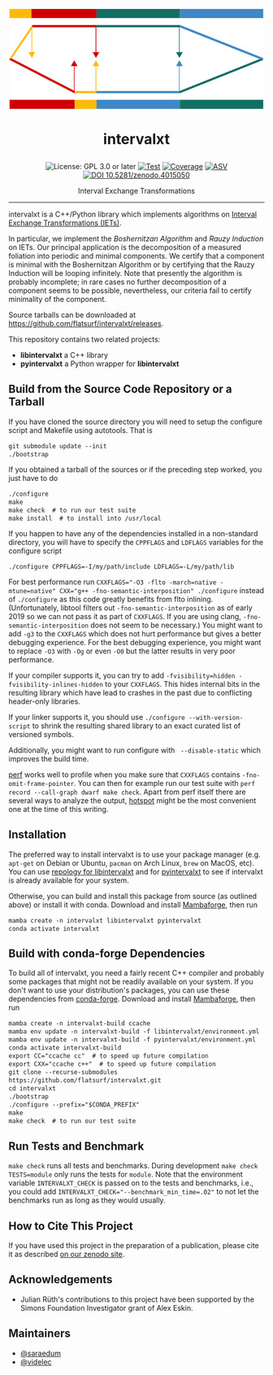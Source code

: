 <p align="center">
    <img alt="logo" src="https://github.com/flatsurf/intervalxt/raw/master/logo.svg?sanitize=true" width="500px">
</p>

<h1><p align="center">intervalxt</p></h1>

<p align="center">
  <img src="https://img.shields.io/badge/License-GPL_3.0_or_later-blue.svg" alt="License: GPL 3.0 or later">
  <a href="https://github.com/flatsurf/intervalxt/actions/workflows/test.yml"><img src="https://github.com/flatsurf/intervalxt/actions/workflows/test.yml/badge.svg" alt="Test"></a>
  <a href="https://codecov.io/gh/flatsurf/intervalxt"><img src="https://codecov.io/gh/flatsurf/intervalxt/branch/master/graph/badge.svg" alt="Coverage"></a>
  <a href="https://flatsurf.github.io/intervalxt/asv"><img src="https://img.shields.io/badge/benchmarked%20by-asv-blue.svg?style=flat" alt="ASV"></a>
  <a href="https://doi.org/10.5281/zenodo.4015050"><img src="https://zenodo.org/badge/DOI/10.5281/zenodo.5166953.svg" alt="DOI 10.5281/zenodo.4015050"></a>
</p>

<p align="center">Interval Exchange Transformations</p>
<hr>

intervalxt is a C++/Python library which implements algorithms on [Interval Exchange Transformations (IETs)](https://en.wikipedia.org/wiki/Interval_exchange_transformation).

In particular, we implement the *Boshernitzan Algorithm* and *Rauzy Induction*
on IETs. Our principal application is the decomposition of a measured foliation
into periodic and minimal components. We certify that a component is minimal
with the Boshernitzan Algorithm or by certifying that the Rauzy Induction will
be looping infinitely. Note that presently the algorithm is probably
incomplete; in rare cases no further decomposition of a component seems to be
possible, nevertheless, our criteria fail to certify minimality of the
component.

Source tarballs can be downloaded at https://github.com/flatsurf/intervalxt/releases.

This repository contains two related projects:

* **libintervalxt** a C++ library
* **pyintervalxt** a Python wrapper for **libintervalxt**

## Build from the Source Code Repository or a Tarball

If you have cloned the source directory you will need to setup the
configure script and Makefile using autotools. That is

    git submodule update --init
    ./bootstrap

If you obtained a tarball of the sources or if the preceding step
worked, you just have to do

    ./configure
    make
    make check  # to run our test suite
    make install  # to install into /usr/local

If you happen to have any of the dependencies installed in a non-standard
directory, you will have to specify the `CPPFLAGS` and `LDFLAGS` variables for
the configure script

    ./configure CPPFLAGS=-I/my/path/include LDFLAGS=-L/my/path/lib

For best performance run `CXXFLAGS="-O3 -flto -march=native -mtune=native"
CXX="g++ -fno-semantic-interposition" ./configure` instead of `./configure` as
this code greatly benefits from flto inlining. (Unfortunately, libtool filters
out `-fno-semantic-interposition` as of early 2019 so we can not pass it as
part of `CXXFLAGS`. If you are using clang, `-fno-semantic-interposition` does
not seem to be necessary.) You might want to add `-g3` to the `CXXFLAGS`
which does not hurt performance but gives a better debugging experience. For
the best debugging experience, you might want to replace `-O3` with `-Og` or
even `-O0` but the latter results in very poor performance.

If your compiler supports it, you can try to add `-fvisibility=hidden
-fvisibility-inlines-hidden` to your `CXXFLAGS`. This hides internal bits in
the resulting library which have lead to crashes in the past due to conflicting
header-only libraries.

If your linker supports it, you should use `./configure --with-version-script`
to shrink the resulting shared library to an exact curated list of versioned
symbols.

Additionally, you might want to run configure with ` --disable-static` which
improves the build time.

[perf](https://perf.wiki.kernel.org/index.php/Main_Page) works well to profile
when you make sure that `CXXFLAGS` contains `-fno-omit-frame-pointer`. You can
then for example run our test suite with `perf record --call-graph dwarf make
check`. Apart from perf itself there are several ways to analyze the output,
[hotspot](https://github.com/KDAB/hotspot) might be the most convenient one at
the time of this writing.

## Installation

The preferred way to install intervalxt is to use your package manager (e.g.
`apt-get` on Debian or Ubuntu, `pacman` on Arch Linux, `brew` on MacOS, etc).
You can use [repology for
libintervalxt](https://repology.org/project/libintervalxt/packages) and for
[pyintervalxt](https://repology.org/project/pyintervalxt/packages) to see if
intervalxt is already available for your system.

Otherwise, you can build and install this package from source (as outlined
above) or install it with conda.
Download and install
[Mambaforge](https://github.com/conda-forge/miniforge#mambaforge), then run

```
mamba create -n intervalxt libintervalxt pyintervalxt
conda activate intervalxt
```

## Build with conda-forge Dependencies

To build all of intervalxt, you need a fairly recent C++ compiler and probably
some packages that might not be readily available on your system. If you don't
want to use your distribution's packages, you can use these dependencies from
[conda-forge](https://conda-forge.org). Download and install
[Mambaforge](https://github.com/conda-forge/miniforge#mambaforge), then run

    mamba create -n intervalxt-build ccache
    mamba env update -n intervalxt-build -f libintervalxt/environment.yml
    mamba env update -n intervalxt-build -f pyintervalxt/environment.yml
    conda activate intervalxt-build
    export CC="ccache cc"  # to speed up future compilation
    export CXX="ccache c++"  # to speed up future compilation
    git clone --recurse-submodules https://github.com/flatsurf/intervalxt.git
    cd intervalxt
    ./bootstrap
    ./configure --prefix="$CONDA_PREFIX"
    make
    make check  # to run our test suite

## Run Tests and Benchmark

`make check` runs all tests and benchmarks. During development `make check
TESTS=module` only runs the tests for `module`. Note that the environment
variable `INTERVALXT_CHECK` is passed on to the tests and benchmarks, i.e., you
could add `INTERVALXT_CHECK="--benchmark_min_time=.02"` to not let the
benchmarks run as long as they would usually.

## How to Cite This Project

If you have used this project in the preparation of a publication, please cite
it as described [on our zenodo site](https://doi.org/10.5281/zenodo.4015050).

## Acknowledgements

* Julian Rüth's contributions to this project have been supported by the Simons
  Foundation Investigator grant of Alex Eskin.

## Maintainers

* [@saraedum](https://github.com/saraedum)
* [@videlec](https://github.com/videlec)
